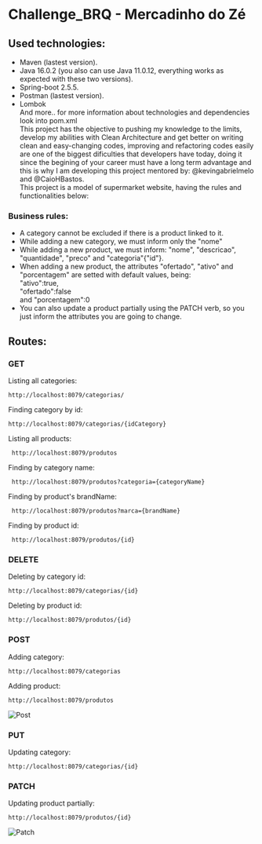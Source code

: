 # Challenge_BRQ - Mercadinho do Zé

## Used technologies:

- Maven (lastest version).
- Java 16.0.2 (you also can use Java 11.0.12, everything works as expected with these two versions).
- Spring-boot 2.5.5.
- Postman (lastest version).
- Lombok
  <br>
  And more.. for more information about technologies and dependencies look into pom.xml
  <br>
  This project has the objective to pushing my knowledge to the limits, develop my abilities with Clean Architecture and
  get better on writing clean and easy-changing codes, improving and refactoring codes easily are one of the biggest
  dificulties that developers have today, doing it since the begining of your career must have a long term advantage and
  this is why I am developing this project mentored by: @kevingabrielmelo and @CaioHBastos.<br>
  This project is a model of supermarket website, having the rules and functionalities below:
  <br>

### Business rules:

- A category cannot be excluded if there is a product linked to it.
- While adding a new category, we must inform only the "nome"
- While adding a new product, we must inform: "nome", "descricao", "quantidade", "preco" and "categoria"{"id"}.
- When adding a new product, the attributes "ofertado", "ativo" and "porcentagem" are setted with default values,
  being: <br>"ativo":true, <br>"ofertado":false <br>and "porcentagem":0
- You can also update a product partially using the PATCH verb, so you just inform the attributes you are going to
  change.

## Routes:

### GET

Listing all categories:

 ``` 
 http://localhost:8079/categorias/
 ```

Finding category by id:

 ```
 http://localhost:8079/categorias/{idCategory}
 ```

Listing all products:

```
 http://localhost:8079/produtos
```

Finding by category name:

```
 http://localhost:8079/produtos?categoria={categoryName}
```

Finding by product's brandName:

```
 http://localhost:8079/produtos?marca={brandName}
```

Finding by product id:

```
 http://localhost:8079/produtos/{id}
```

### DELETE

Deleting by category id:

``` 
http://localhost:8079/categorias/{id}
```

Deleting by product id:

``` 
http://localhost:8079/produtos/{id}
```

### POST

Adding category:

``` 
http://localhost:8079/categorias
```

Adding product:

``` 
http://localhost:8079/produtos
```

![Post](https://user-images.githubusercontent.com/76667034/138158137-36b36f5e-7516-4112-b02a-f7b9684b33d3.PNG)

### PUT

Updating category:

``` 
http://localhost:8079/categorias/{id}
```

### PATCH

Updating product partially:

``` 
http://localhost:8079/produtos/{id}
```

![Patch](https://user-images.githubusercontent.com/76667034/138157840-171b2abc-4481-4ab9-881c-f4f5301e8b67.PNG)

